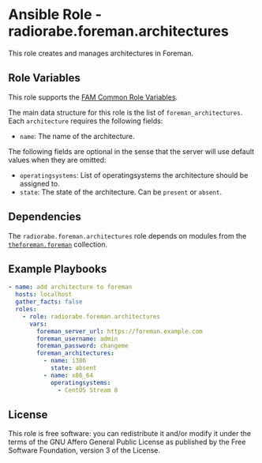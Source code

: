 # Ansible Role - radiorabe.foreman.architectures

This role creates and manages architectures in Foreman.

## Role Variables

This role supports the [FAM Common Role Variables](https://github.com/theforeman/foreman-ansible-modules/blob/develop/README.md#common-role-variables).

The main data structure for this role is the list of `foreman_architectures`. Each `architecture` requires the following fields:

- `name`: The name of the architecture.

The following fields are optional in the sense that the server will use default values when they are omitted:

- `operatingsystems`: List of operatingsystems the architecture should be assigned to.
- `state`: The state of the architecture. Can be `present` or `absent`.

## Dependencies

The `radiorabe.foreman.architectures` role depends on modules from the [`theforeman.foreman`](https://galaxy.ansible.com/theforeman/foreman) collection.

## Example Playbooks

```yaml
- name: add architecture to foreman
  hosts: localhost
  gather_facts: false
  roles:
    - role: radiorabe.foreman.architectures
      vars:
        foreman_server_url: https://foreman.example.com
        foreman_username: admin
        foreman_password: changeme
        foreman_architectures:
          - name: i386
            state: absent
          - name: x86_64
            operatingsystems:
              - CentOS Stream 8
```

## License

This role is free software: you can redistribute it and/or modify it under the terms of the GNU Affero General Public License as published by the Free Software Foundation, version 3 of the License.
